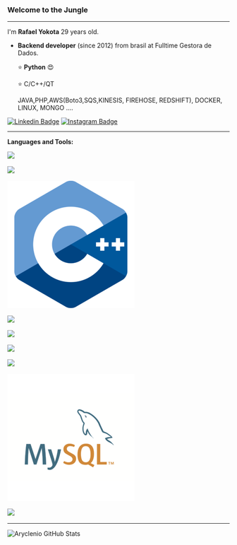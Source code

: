 ### Welcome to the Jungle 
---- 
I'm **Rafael Yokota** 29 years old.
 - **Backend developer** (since 2012) from brasil at Fulltime Gestora de Dados.
     
     &#11088;   **Python**  &#x1F60D;
     
     &#11088;  C/C++/QT
     
     JAVA,PHP,AWS(Boto3,SQS,KINESIS, FIREHOSE, REDSHIFT), DOCKER, LINUX, MONGO ....
      
      
[![Linkedin Badge](https://img.shields.io/badge/-LinkedIn-blue?style=flat-square&logo=Linkedin&logoColor=white&link=https://www.linkedin.com/in/rafael-yokota-24709782/)](https://www.linkedin.com/in/rafael-yokota-24709782/)
[![Instagram Badge](https://img.shields.io/badge/-Instagram-BF008C?style=flat-square&logo=Instagram&logoColor=white&link=https://www.instagram.com/rafaelyokota)](https://www.instagram.com/rafaelyokota/) 
     

----
**Languages and Tools:**  

<!--#
TAM=50
ATTRIBUTION=Mark Wahlberg
$-->

<code><img height="{{TAM}}"
src="https://img.icons8.com/color/72/python.png"></code>

<code><img height="{{TAM}}"
src="https://img.icons8.com/color/2x/c-programming.png"></code>

<code><img height="{{TAM}}"
src="https://raw.githubusercontent.com/github/explore/80688e429a7d4ef2fca1e82350fe8e3517d3494d/topics/cpp/cpp.png"></code>

<code><img height="{{TAM}}"
src="https://img.icons8.com/ios-filled/2x/qt.png"></code>

<code><img height="{{TAM}}"
src="https://img.icons8.com/dusk/2x/java-coffee-cup-logo.png"></code>

<code><img height="{{TAM}}"
src="https://img.icons8.com/color/2x/git.png"></code>

<code><img height="{{TAM}}"
src="https://img.icons8.com/dusk/2x/docker.png"></code>

<code><img height="{{TAM}}"
src="https://raw.githubusercontent.com/github/explore/80688e429a7d4ef2fca1e82350fe8e3517d3494d/topics/mysql/mysql.png"></code>

<code><img height="{{TAM}}"
src="https://img.icons8.com/color/2x/amazon-web-services.png"></code>





---
![Aryclenio GitHub Stats](https://github-readme-stats.vercel.app/api?username=rafaelyokota&show_icons=true)
